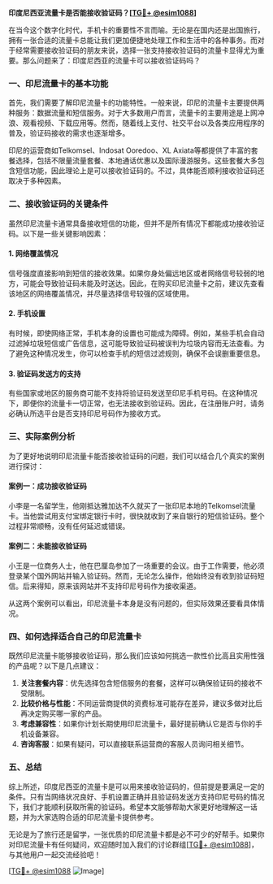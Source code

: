 **印度尼西亚流量卡是否能接收验证码？[[TG💪+ @esim1088](https://t.me/s/esim1088)]**

在当今这个数字化时代，手机卡的重要性不言而喻。无论是在国内还是出国旅行，拥有一张合适的流量卡总能让我们更加便捷地处理工作和生活中的各种事务。而对于经常需要接收验证码的朋友来说，选择一张支持接收验证码的流量卡显得尤为重要。那么问题来了：印度尼西亚的流量卡可以接收验证码吗？

### 一、印尼流量卡的基本功能

首先，我们需要了解印尼流量卡的功能特性。一般来说，印尼的流量卡主要提供两种服务：数据流量和短信服务。对于大多数用户而言，流量卡的主要用途是上网冲浪、观看视频、下载应用等。然而，随着线上支付、社交平台以及各类应用程序的普及，验证码接收的需求也逐渐增多。

印尼的运营商如Telkomsel、Indosat Ooredoo、XL Axiata等都提供了丰富的套餐选择，包括不限量流量套餐、本地通话优惠以及国际漫游服务。这些套餐大多包含短信功能，因此理论上是可以接收验证码的。不过，具体能否顺利接收验证码还取决于多种因素。

### 二、接收验证码的关键条件

虽然印尼流量卡通常具备接收短信的功能，但并不是所有情况下都能成功接收验证码。以下是一些关键影响因素：

#### 1. 网络覆盖情况
信号强度直接影响到短信的接收效果。如果你身处偏远地区或者网络信号较弱的地方，可能会导致验证码未能及时送达。因此，在购买印尼流量卡之前，建议先查看该地区的网络覆盖情况，并尽量选择信号较强的区域使用。

#### 2. 手机设置
有时候，即使网络正常，手机本身的设置也可能成为障碍。例如，某些手机会自动过滤掉垃圾短信或广告信息，这可能导致验证码被误判为垃圾内容而无法查看。为了避免这种情况发生，你可以检查手机的短信过滤规则，确保不会误删重要信息。

#### 3. 验证码发送方的支持
有些国家或地区的服务商可能不支持将验证码发送至印尼手机号码。在这种情况下，即便你的流量卡一切正常，也无法接收到验证码。因此，在注册账户时，请务必确认所选平台是否支持印尼号码作为接收方式。

### 三、实际案例分析

为了更好地说明印尼流量卡能否接收验证码的问题，我们可以结合几个真实的案例进行探讨：

#### 案例一：成功接收验证码
小李是一名留学生，他刚抵达雅加达不久就买了一张印尼本地的Telkomsel流量卡。当他尝试用支付宝绑定银行卡时，很快就收到了来自银行的短信验证码。整个过程非常顺畅，没有任何延迟或错误。

#### 案例二：未能接收验证码
小王是一位商务人士，他在巴厘岛参加了一场重要的会议。由于工作需要，他必须登录某个国外网站并输入验证码。然而，无论怎么操作，他始终没有收到验证码短信。后来得知，原来该网站并不支持印尼号码作为接收渠道。

从这两个案例可以看出，印尼流量卡本身是没有问题的，但实际效果还要看具体情况。

### 四、如何选择适合自己的印尼流量卡

既然印尼流量卡能够接收验证码，那么我们应该如何挑选一款性价比高且实用性强的产品呢？以下是几点建议：

1. **关注套餐内容**：优先选择包含短信服务的套餐，这样可以确保验证码的接收不受限制。
2. **比较价格与性能**：不同运营商提供的资费标准可能存在差异，建议多做对比后再决定购买哪一家的产品。
3. **考虑兼容性**：如果你计划长期使用印尼流量卡，最好提前确认它是否与你的手机设备兼容。
4. **咨询客服**：如果有疑问，可以直接联系运营商的客服人员询问相关细节。

### 五、总结

综上所述，印度尼西亚的流量卡是可以用来接收验证码的，但前提是要满足一定的条件。只有当网络状况良好、手机设置正确并且验证码发送方支持印尼号码的情况下，我们才能顺利获取所需的验证码。希望本文能够帮助大家更好地理解这一话题，并为大家选购合适的印尼流量卡提供参考。

无论是为了旅行还是留学，一张优质的印尼流量卡都是必不可少的好帮手。如果你对印尼流量卡有任何疑问，欢迎随时加入我们的讨论群组[[TG💪+ @esim1088](https://t.me/s/esim1088)]，与其他用户一起交流经验吧！

[[TG💪+ @esim1088](https://t.me/s/esim1088) ![Image](https://i.postimg.cc/4NQfJmqS/Snipaste-2025-05-13-00-14-12.png)]
